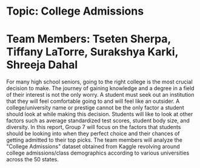 # Topic: College Admissions
# Team Members: Tseten Sherpa, Tiffany LaTorre, Surakshya Karki, Shreeja Dahal

For many high school seniors, going to the right college is the most crucial decision to make. The journey of gaining knowledge and a degree in a field of their interest is not the only worry. A student must seek out an institution that they will feel comfortable going to and will feel like an outsider. A college/university name or prestige cannot be the only factor a student should look at while making this decision. Students will like to look at other factors such as average standardized test scores, student body size, and diversity. 
In this report, Group 7 will focus on the factors that students should be looking into when they perfect choice and their chances of getting admitted to their top picks. The team members will analyze the "College Admissions" dataset obtained from Kaggle revolving around college admissions/class demographics according to various universities across the 50 states.
